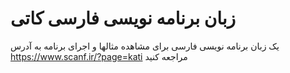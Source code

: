 # زبان برنامه نویسی فارسی کاتی

یک زبان برنامه نویسی فارسی
برای مشاهده مثالها و اجرای برنامه به آدرس https://www.scanf.ir/?page=kati  مراجعه کنید
